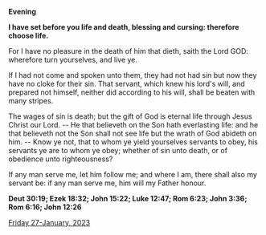 **Evening**

**I have set before you life and death, blessing and cursing: therefore choose life.**
 
For I have no pleasure in the death of him that dieth, saith the Lord GOD: wherefore turn yourselves, and live ye.
 
If I had not come and spoken unto them, they had not had sin but now they have no cloke for their sin. That servant, which knew his lord's will, and prepared not himself, neither did according to his will, shall be beaten with many stripes.
 
The wages of sin is death; but the gift of God is eternal life through Jesus Christ our Lord. -- He that believeth on the Son hath everlasting life: and he that believeth not the Son shall not see life but the wrath of God abideth on him. -- Know ye not, that to whom ye yield yourselves servants to obey, his servants ye are to whom ye obey; whether of sin unto death, or of obedience unto righteousness?
 
If any man serve me, let him follow me; and where I am, there shall also my servant be: if any man serve me, him will my Father honour.  

**Deut 30:19; Ezek 18:32; John 15:22; Luke 12:47; Rom 6:23; John 3:36; Rom 6:16; John 12:26**

[Friday 27-January, 2023](https://t.me/daily_light)
